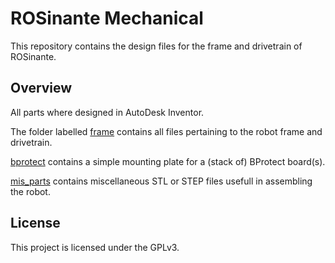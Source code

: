 # ROSinante Mechanical

This repository contains the design files for the frame and drivetrain of ROSinante.

## Overview

All parts where designed in AutoDesk Inventor.

The folder labelled [frame](/frame/) contains all files pertaining to the robot frame and drivetrain.

[bprotect](/bprotect/) contains a simple mounting plate for a (stack of) BProtect board(s).

[mis_parts](/misc_parts) contains miscellaneous STL or STEP files usefull in assembling the robot.

## License
This project is licensed under the GPLv3.

